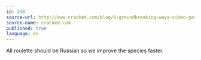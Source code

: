 ```yaml
---
id: 248
source-url: http://www.cracked.com/blog/6-groundbreaking-ways-video-games-are-screwing-players/
source-name: cracked.com
published: true
language: en
---
```

All roulette should be Russian so we improve the species faster.
